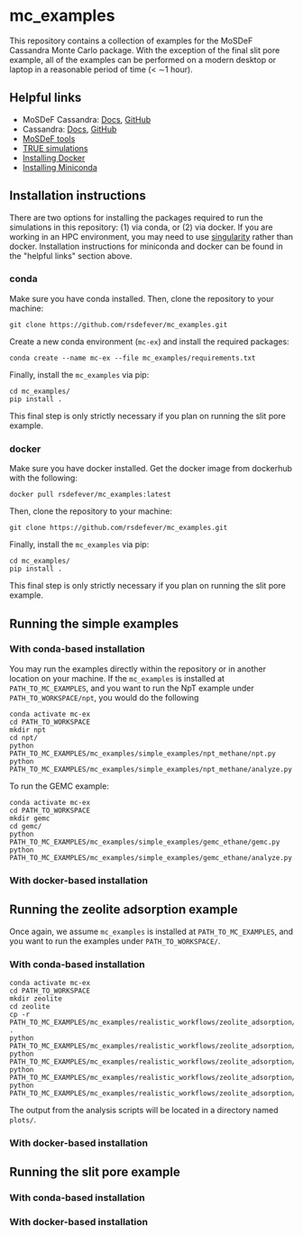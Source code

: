 # mc_examples
This repository contains a collection of examples for the MoSDeF Cassandra Monte Carlo package. With the exception of the final slit pore example, all of the examples can be performed on a modern desktop or laptop in a reasonable period of time (< $\sim$1 hour).

## Helpful links
* MoSDeF Cassandra: [Docs](https://mosdef-cassandra.readthedocs.io), [GitHub](https://github.com/maginngroup/mosdef_cassandra)
* Cassandra: [Docs](https://cassandra-mc.readthedocs.io), [GitHub](https://github.com/maginngroup/cassandra)
* [MoSDeF tools](https://mosdef.org)
* [TRUE simulations](https://doi.org/10.1080/00268976.2020.1742938)
* [Installing Docker](https://docs.docker.com/get-docker/)
* [Installing Miniconda](https://docs.conda.io/en/latest/miniconda.html)

## Installation instructions

There are two options for installing the packages required to run the simulations in this repository: (1) via conda, or (2) via docker. If you are working in an HPC environment, you may need to use [singularity](https://sylabs.io/docs/#singularity) rather than docker. Installation instructions for miniconda and docker can be found in the "helpful links" section above.

### conda

Make sure you have conda installed. Then, clone the repository to your machine:

```
git clone https://github.com/rsdefever/mc_examples.git
```

Create a new conda environment (``mc-ex``) and install the required packages:

```
conda create --name mc-ex --file mc_examples/requirements.txt
```

Finally, install the ``mc_examples`` via pip:

```
cd mc_examples/
pip install .
```

This final step is only strictly necessary if you plan on running the slit pore example.

### docker

Make sure you have docker installed. Get the docker image from dockerhub with the following:

```
docker pull rsdefever/mc_examples:latest
```

Then, clone the repository to your machine:

```
git clone https://github.com/rsdefever/mc_examples.git
```

Finally, install the ``mc_examples`` via pip:

```
cd mc_examples/
pip install .
```

This final step is only strictly necessary if you plan on running the slit pore example.

## Running the simple examples

### With conda-based installation
You may run the examples directly within the repository or in another location on your machine. If the ``mc_examples`` is installed at ``PATH_TO_MC_EXAMPLES``, and you want to run the NpT example under ``PATH_TO_WORKSPACE/npt``, you would do the following

```
conda activate mc-ex
cd PATH_TO_WORKSPACE
mkdir npt
cd npt/
python PATH_TO_MC_EXAMPLES/mc_examples/simple_examples/npt_methane/npt.py
python PATH_TO_MC_EXAMPLES/mc_examples/simple_examples/npt_methane/analyze.py
```

To run the GEMC example:

```
conda activate mc-ex
cd PATH_TO_WORKSPACE
mkdir gemc
cd gemc/
python PATH_TO_MC_EXAMPLES/mc_examples/simple_examples/gemc_ethane/gemc.py
python PATH_TO_MC_EXAMPLES/mc_examples/simple_examples/gemc_ethane/analyze.py
```

### With docker-based installation


## Running the zeolite adsorption example

Once again, we assume ``mc_examples`` is installed at ``PATH_TO_MC_EXAMPLES``, and you want to run the examples under ``PATH_TO_WORKSPACE/``.

### With conda-based installation

```
conda activate mc-ex
cd PATH_TO_WORKSPACE
mkdir zeolite
cd zeolite
cp -r PATH_TO_MC_EXAMPLES/mc_examples/realistic_workflows/zeolite_adsorption/resources .
python PATH_TO_MC_EXAMPLES/mc_examples/realistic_workflows/zeolite_adsorption/run_fluid.py
python PATH_TO_MC_EXAMPLES/mc_examples/realistic_workflows/zeolite_adsorption/analyze_fluid.py
python PATH_TO_MC_EXAMPLES/mc_examples/realistic_workflows/zeolite_adsorption/run_adsorption.py
python PATH_TO_MC_EXAMPLES/mc_examples/realistic_workflows/zeolite_adsorption/analyze_adsorption.py
```

The output from the analysis scripts will be located in a directory named ``plots/``.

### With docker-based installation



## Running the slit pore example

### With conda-based installation

### With docker-based installation